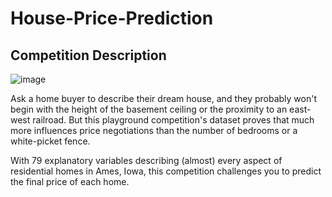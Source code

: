 # House-Price-Prediction
## Competition Description

![image](https://user-images.githubusercontent.com/124357663/233800489-7acdae25-cad6-4bf1-9328-a73da49a815f.png)

Ask a home buyer to describe their dream house, and they probably won't begin with the height of the basement ceiling or the proximity to an east-west railroad. But this playground competition's dataset proves that much more influences price negotiations than the number of bedrooms or a white-picket fence.

With 79 explanatory variables describing (almost) every aspect of residential homes in Ames, Iowa, this competition challenges you to predict the final price of each home.
